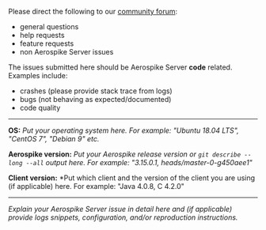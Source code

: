 Please direct the following to our [community forum](https://discuss.aerospike.com/):
- general questions
- help requests
- feature requests
- non Aerospike Server issues

The issues submitted here should be Aerospike Server **code** related. Examples include:
- crashes (please provide stack trace from logs)
- bugs (not behaving as expected/documented)
- code quality

__________

**OS:** *Put your operating system here. For example: "Ubuntu 18.04 LTS", "CentOS 7", "Debian 9" etc.*

**Aerospike version:** *Put your Aerospike release version or `git describe --long --all` output here. For example: "3.15.0.1, heads/master-0-g450aee1"*

**Client version:** *Put which client and the version of the client you are using (if applicable) here. For example: "Java 4.0.8, C 4.2.0"

__________

*Explain your _Aerospike Server_ issue in detail here and (if applicable) provide logs snippets, configuration, and/or reproduction instructions.*
